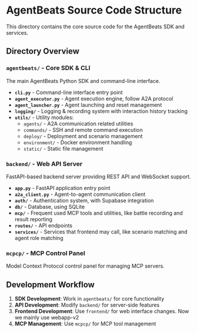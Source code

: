 # AgentBeats Source Code Structure

This directory contains the core source code for the AgentBeats SDK and services.

## Directory Overview

### `agentbeats/` - Core SDK & CLI
The main AgentBeats Python SDK and command-line interface.

- **`cli.py`** - Command-line interface entry point
- **`agent_executor.py`** - Agent execution engine, follow A2A protocol
- **`agent_launcher.py`** - Agent launching and reset management
- **`logging/`** - Logging & recording system with interaction history tracking
- **`utils/`** - Utility modules:
  - `agents/` - A2A communication related utilities
  - `commands/` - SSH and remote command execution
  - `deploy/` - Deployment and scenario management
  - `environment/` - Docker environment handling
  - `static/` - Static file management

### `backend/` - Web API Server
FastAPI-based backend server providing REST API and WebSocket support.

- **`app.py`** - FastAPI application entry point
- **`a2a_client.py`** - Agent-to-agent communication client
- **`auth/`** - Authentication system, with Supabase integration
- **`db/`** - Database, using SQLite
- **`mcp/`** - Frequent used MCP tools and utilities, like battle recording and result reporting
- **`routes/`** - API endpoints
- **`services/`** - Services that frontend may call, like scenario matching and agent role matching

### `mcpcp/` - MCP Control Panel
Model Context Protocol control panel for managing MCP servers.

## Development Workflow

1. **SDK Development**: Work in `agentbeats/` for core functionality
2. **API Development**: Modify `backend/` for server-side features
3. **Frontend Development**: Use `frontend/` for web interface changes. Now we mainly use webapp-v2
4. **MCP Management**: Use `mcpcp/` for MCP tool management